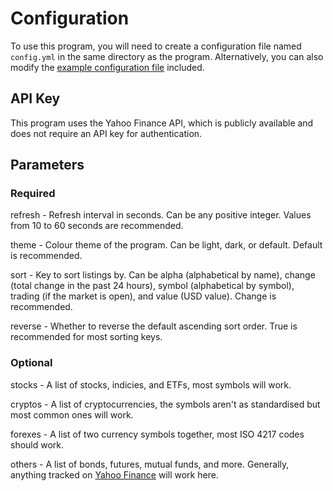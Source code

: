 # Configuration
To use this program, you will need to create a configuration file named `config.yml` in the same directory as the program. Alternatively, you can also modify the [example configuration file](config.yml) included.

## API Key

This program uses the Yahoo Finance API, which is publicly available and does not require an API key for authentication.

## Parameters

### Required

refresh - Refresh interval in seconds. Can be any positive integer. Values from 10 to 60 seconds are recommended.

theme - Colour theme of the program. Can be light, dark, or default. Default is recommended.

sort - Key to sort listings by. Can be alpha (alphabetical by name), change (total change in the past 24 hours), symbol (alphabetical by symbol), trading (if the market is open), and value (USD value). Change is recommended.

reverse - Whether to reverse the default ascending sort order. True is recommended for most sorting keys.

### Optional

stocks - A list of stocks, indicies, and ETFs, most symbols will work.

cryptos - A list of cryptocurrencies, the symbols aren't as standardised but most common ones will work.

forexes - A list of two currency symbols together, most ISO 4217 codes should work.

others - A list of bonds, futures, mutual funds, and more. Generally, anything tracked on [Yahoo Finance](https://finance.yahoo.com/) will work here.
